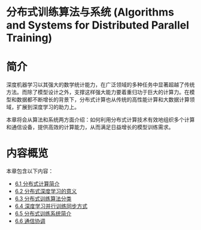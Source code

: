 <!--Copyright © Microsoft Corporation. All rights reserved.
  适用于[License](https://github.com/microsoft/AI-System/blob/main/LICENSE)版权许可-->

# 分布式训练算法与系统 (Algorithms and Systems for Distributed Parallel Training)

# 简介

深度机器学习以其强大的数学统计能力，在广泛领域的多种任务中显著超越了传统方法。而除了模型设计之外，支撑这样强大能力要着重归功于巨大的计算力。在模型和数据都不断增长的背景下，分布式计算也从传统的高性能计算和大数据计算领域，扩展到深度学习的助力上。

本章将会从算法和系统两方面介绍：如何利用分布式计算技术有效地组织多个计算和通信设备，提供高效的计算能力，从而满足日益增长的模型训练需求。

# 内容概览

本章包含以下内容：

- [6.1 分布式计算简介](6.1-分布式计算简介.md)
- [6.2 分布式深度学习的意义](6.2-分布式深度学习的意义.md)
- [6.3 分布式训练算法分类](6.3-分布式训练算法分类.md)
- [6.4 深度学习并行训练同步方式](6.4-深度学习并行训练同步方式.md)
- [6.5 分布式训练系统简介](6.5-分布式训练系统简介.md)
- [6.6 通信协调](6.6-分布式训练的通信协调.md)



